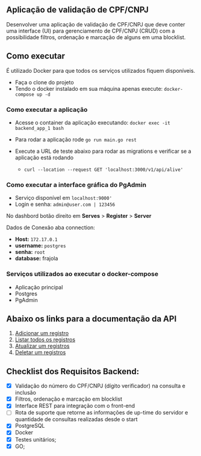 ## Aplicação de validação de CPF/CNPJ

Desenvolver uma aplicação de validação de CPF/CNPJ que deve conter uma interface (UI) para gerenciamento de CPF/CNPJ (CRUD) com a possibilidade filtros, ordenação e marcação de alguns em uma blocklist.


## Como executar
É utilizado Docker para que todos os serviços utilizados fiquem disponíveis.

- Faça o clone do projeto
- Tendo o docker instalado em sua máquina apenas execute:
`docker-compose up -d`


### Como executar a aplicação
- Acesse o container da aplicação executando: `docker exec -it backend_app_1 bash`
- Para rodar a aplicação rode `go run main.go rest`
- Execute a URL de teste abaixo para rodar as migrations e verificar se a aplicação está rodando
    
    - `curl --location --request GET 'localhost:3000/v1/api/alive'`
  
### Como executar a interface gráfica do PgAdmin
- Serviço disponível em `localhost:9000'`
- Login e senha: `admin@user.com | 123456`

No dashbord botão direito em **Serves** > **Register** > **Server**

Dados de Conexão aba connection:
- **Host:** `172.17.0.1` 
- **username:** `postgres` 
- **senha:** `root` 
- **database:** frajola
  
### Serviços utilizados ao executar o docker-compose

- Aplicação principal
- Postgres
- PgAdmin


## **Abaixo os links para a documentação da API**

1. [Adicionar um registro](./requirements/document.md)
2. [Listar todos os registros](./requirements/load-document.md)
2. [Atualizar um registros](./requirements/update-document.md)
2. [Deletar um registros](./requirements/delete-document.md)


Checklist dos Requisitos Backend:
---

- [x] Validação do número do CPF/CNPJ (dígito verificador) na consulta e inclusão
- [x] Filtros, ordenação e marcação em blocklist
- [x] Interface REST para integração com o front-end
- [ ] Rota de suporte que retorne as informações de up-time do servidor e quantidade de consultas realizadas desde o start
- [x] PostgreSQL
- [x] Docker
- [x] Testes unitários;
- [x] GO;